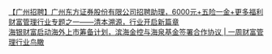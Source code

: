   
[【广州招聘】广州东方证券股份有限公司招聘助理，6000元+五险一金+更多福利](http://www.dianyue.me/archives/085/6asshge7h9en1m7r/)  
[财富管理行业专题之一——清本溯源，行业开启新篇章](http://www.dianyue.me/archives/940/8zxr7hjf8gpj46l4/)  
[海银财富启动海外上市筹备计划，滨海金控与海泉基金签署合作协议 | 一周财富管理行业鸟瞰](http://www.dianyue.me/archives/815/wmcazt9iam6abgxx/)